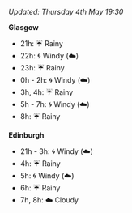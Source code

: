 *Updated: Thursday 4th May 19:30*

**Glasgow**

* 21h: :umbrella: Rainy
* 22h: :cyclone: Windy (:cloud:)
* 23h: :umbrella: Rainy
* 0h - 2h: :cyclone: Windy (:cloud:)
* 3h, 4h: :umbrella: Rainy
* 5h - 7h: :cyclone: Windy (:cloud:)
* 8h: :umbrella: Rainy

**Edinburgh**

* 21h - 3h: :cyclone: Windy (:cloud:)
* 4h: :umbrella: Rainy
* 5h: :cyclone: Windy (:cloud:)
* 6h: :umbrella: Rainy
* 7h, 8h: :cloud: Cloudy
